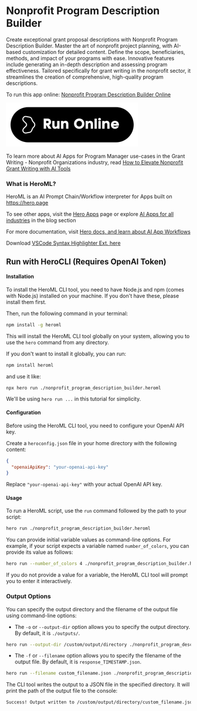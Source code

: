 # Nonprofit Program Description Builder

Create exceptional grant proposal descriptions with Nonprofit Program Description Builder. Master the art of nonprofit project planning, with AI-based customization for detailed content. Define the scope, beneficiaries, methods, and impact of your programs with ease. Innovative features include generating an in-depth description and assessing program effectiveness. Tailored specifically for grant writing in the nonprofit sector, it streamlines the creation of comprehensive, high-quality program descriptions.

To run this app online: [Nonprofit Program Description Builder Online](https://hero.page/app/nonprofit-program-description-builder-comprehensive-nonprofit-program-projecting/eKVKFsn2K7NBmXTSW1B0)

[![Run Nonprofit Program Description Builder Online](/assets/run.svg)](https://hero.page/app/nonprofit-program-description-builder-comprehensive-nonprofit-program-projecting/eKVKFsn2K7NBmXTSW1B0)

To learn more about AI Apps for Program Manager use-cases in the Grant Writing - Nonprofit Organizations industry, read [How to Elevate Nonprofit Grant Writing with AI Tools](https://hero.page/blog/ai/grant-writing-nonprofit-organizations/how-to-elevate-nonprofit-grant-writing-with-ai-tools/170924)

### What is HeroML?
HeroML is an AI Prompt Chain/Workflow interpreter for Apps built on https://hero.page 

To see other apps, visit the [Hero Apps](https://hero.page/apps) page or explore [AI Apps for all industries](https://hero.page/blog) in the blog section

For more documentation, visit [Hero docs, and learn about AI App Workflows](https://hero.page/tutorials/introduction-to-heroml)

Download [VSCode Syntax Highlighter Ext. here](https://marketplace.visualstudio.com/items?itemName=hero-page.heroml)

## Run with HeroCLI (Requires OpenAI Token)

#### Installation

To install the HeroML CLI tool, you need to have Node.js and npm (comes with Node.js) installed on your machine. If you don't have these, please install them first. 

Then, run the following command in your terminal:

```bash
npm install -g heroml
```

This will install the HeroML CLI tool globally on your system, allowing you to use the `hero` command from any directory.

If you don't want to install it globally, you can run:

```bash
npm install heroml
```

and use it like:

```bash
npx hero run ./nonprofit_program_description_builder.heroml
```

We'll be using `hero run ...` in this tutorial for simplicity.

#### Configuration

Before using the HeroML CLI tool, you need to configure your OpenAI API key. 

Create a `heroconfig.json` file in your home directory with the following content:

```json
{
  "openaiApiKey": "your-openai-api-key"
}
```

Replace `"your-openai-api-key"` with your actual OpenAI API key.

#### Usage

To run a HeroML script, use the `run` command followed by the path to your script:

```bash
hero run ./nonprofit_program_description_builder.heroml
```

You can provide initial variable values as command-line options. For example, if your script expects a variable named `number_of_colors`, you can provide its value as follows:

```bash
hero run --number_of_colors 4 ./nonprofit_program_description_builder.heroml
```

If you do not provide a value for a variable, the HeroML CLI tool will prompt you to enter it interactively.

### Output Options

You can specify the output directory and the filename of the output file using command-line options:

- The `-o` or `--output-dir` option allows you to specify the output directory. By default, it is `./outputs/`.

```bash
hero run --output-dir /custom/output/directory ./nonprofit_program_description_builder.heroml
```

- The `-f` or `--filename` option allows you to specify the filename of the output file. By default, it is `response_TIMESTAMP.json`.

```bash
hero run --filename custom_filename.json ./nonprofit_program_description_builder.heroml
```

The CLI tool writes the output to a JSON file in the specified directory. It will print the path of the output file to the console:

```bash
Success! Output written to /custom/output/directory/custom_filename.json
```

